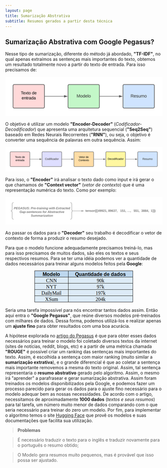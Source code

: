 ```yaml
---
layout: page
title: Sumarização Abstrativa
subtitle: Resumos gerados a partir desta técnica
---
```

## Sumarização Abstrativa com Google Pegasus?
Nesse tipo de sumarização, diferente do método já abordado, **"TF-IDF"**, no qual apenas extraímos as sentenças mais importantes do texto, obtemos um resultado totalmente novo a partir do texto de entrada. Para isso precisamos de:

![Diagrama 01](/assets/img/diagrama01.png)

O objetivo é utilizar um modelo **"Encoder-Decoder"** (*Codificador-Decodificador*) que apresenta uma arquitetura sequencial (**"Seq2Seq"**) baseado em Redes Neurais Recorrentes (**"RNN"**), ou seja, o objetivo é converter uma sequência de palavras em outra sequência. Assim:

![Diagrama 02](/assets/img/diagrama02.png)

Para isso, o **"Encoder"** irá analisar o texto dado como input e irá gerar o que chamamos de **"Context vector"** (*vetor de contexto*) que é uma representação numérica do texto. Como por exemplo:

![Diagrama 03](/assets/img/diagrama03.png)

Ao passar os dados para o **"Decoder"** seu trabalho é decodificar o vetor de contexto de forma a produzir o resumo desejado.

Para que o modelo funcione adequadamente precisamos treiná-lo, mas para isso precisamos de muitos dados, são eles os textos e seus respectivos resumos. Para se ter uma idéia podemos ver a quantidade de dados necessários para treinar alguns modelos feitos pela **Google**:

<p align="center">
  <img src="https://raw.githubusercontent.com/0xdferraz/Saense-PLN/gh-pages/assets/img/diagrama04.png">
</p>

Seria uma tarefa impossível para nós encontrar tantos dados assim. Então aqui entra o **"Google Pegasus"**, que reúne diversos modelos pré-treinados com milhares de dados. Dessa forma, podemos utilizá-los e realizar apenas um **ajuste fino** para obter resultados com uma boa acurácia.
 
A hipótese explorada no [artigo do Pegasus](https://arxiv.org/abs/1912.08777) é que para obter esses dados necessários para treinar o modelo foi coletado diversos textos da internet (sites de notícias, reddit, blogs, etc) e a partir de uma métrica chamada **"ROUGE"** é possível criar um ranking das sentenças mais importantes do texto. Assim, é escolhida a sentença com maior ranking (muito similar a **sumarização extrativa**), e o grande diferencial é que ao coletar a sentença mais importante removemos a mesma do texto original. Assim, tal sentença representaria o **resumo abstrativo** gerado pelo algoritmo. Assim, o mesmo irá "aprender" a parafrasear e gerar sumarização abstrativa. Assim foram treinados os modelos disponibilizados pela Google, e podemos fazer um processo parecido para gerar os dados para o ajuste fino necessário para o modelo adequar bem as nossas necessidades. De acordo com o artigo, necessitamos de aproximadamente **1000 dados** (*textos e seus resumos*) para tal tarefa, um número muito menor de dados comparando com o que seria necessário para treinar do zero um modelo.
Por fim, para implementar o algoritmo temos o site [Hugging Face](https://huggingface.co/) que provê os modelos e suas documentações que facilita sua utilização.

> **Problemas**

> É necessário traduzir o texto para o inglês e traduzir novamente para o português o resumo obtido;

> O Modelo gera resumos muito pequenos, mas é provável que isso possa ser ajustado.
